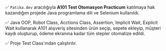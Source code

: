 ✅ `Patika.dev` aracılığıyla  **A101 Test Otomasyon Practicum** katılmaya hak kazandığım projede Java programlama dili ve
Selenium kullanıldı.

✅ Java OOP, Robot Class, Acctions Class, Assertion, Implicit Wait, Explicit Wait kullanarak A101 alışveriş sitesinden ürün seçip,
   sepete ekleyip, müşteri kaydı oluşturup, ödeme ekranına kadar tüm stepler otomatize edildi.
   
✅ Proje Test Class'ından çalıştırılır.   





